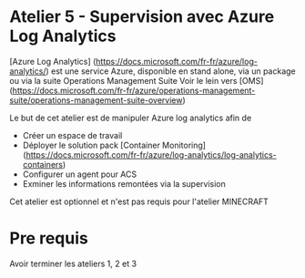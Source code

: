 # Atelier 5 - Supervision avec Azure Log Analytics

[Azure Log Analytics] (https://docs.microsoft.com/fr-fr/azure/log-analytics/) est une service Azure, disponible en stand alone, via un package ou via la suite Operations Management Suite
Voir le lein vers [OMS] (https://docs.microsoft.com/fr-fr/azure/operations-management-suite/operations-management-suite-overview)

Le but de cet atelier est de manipuler Azure log analytics afin de 
- Créer un espace de travail
- Déployer le solution pack [Container Monitoring] (https://docs.microsoft.com/fr-fr/azure/log-analytics/log-analytics-containers)
- Configurer un agent pour ACS
- Exminer les informations remontées via la supervision

Cet atelier est optionnel et n'est pas requis pour l'atelier MINECRAFT

# Pre requis
Avoir terminer les ateliers 1, 2 et 3